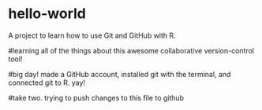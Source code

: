 # hello-world
A project to learn how to use Git and GitHub with R.

#learning all of the things about this awesome collaborative version-control tool!

#big day! made a GitHub account, installed git with the terminal, and connected git to R. yay!

#take two. trying to push changes to this file to github 

